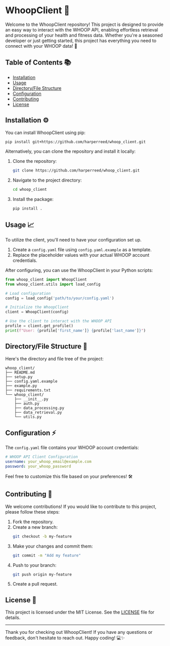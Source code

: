 # WhoopClient 🚀

Welcome to the WhoopClient repository! This project is designed to provide an easy way to interact with the WHOOP API, enabling effortless retrieval and processing of your health and fitness data. Whether you're a seasoned developer or just getting started, this project has everything you need to connect with your WHOOP data! 🌟

## Table of Contents 📚
- [Installation](#installation)
- [Usage](#usage)
- [Directory/File Structure](#directoryfile-structure)
- [Configuration](#configuration)
- [Contributing](#contributing)
- [License](#license)

## Installation ⚙️

You can install WhoopClient using pip:

```bash
pip install git+https://github.com/harperreed/whoop_client.git
```

Alternatively, you can clone the repository and install it locally:

1. Clone the repository:
    ```bash
    git clone https://github.com/harperreed/whoop_client.git
    ```
2. Navigate to the project directory:
    ```bash
    cd whoop_client
    ```
3. Install the package:
    ```bash
    pip install .
    ```

## Usage 📈

To utilize the client, you'll need to have your configuration set up.

1. Create a `config.yaml` file using `config.yaml.example` as a template.
2. Replace the placeholder values with your actual WHOOP account credentials.

After configuring, you can use the WhoopClient in your Python scripts:

```python
from whoop_client import WhoopClient
from whoop_client.utils import load_config

# Load configuration
config = load_config('path/to/your/config.yaml')

# Initialize the WhoopClient
client = WhoopClient(config)

# Use the client to interact with the WHOOP API
profile = client.get_profile()
print(f"User: {profile['first_name']} {profile['last_name']}")
```

## Directory/File Structure 📁

Here's the directory and file tree of the project:

```
whoop_client/
├── README.md
├── setup.py
├── config.yaml.example
├── example.py
├── requirements.txt
└── whoop_client/
    ├── __init__.py
    ├── auth.py
    ├── data_processing.py
    ├── data_retrieval.py
    └── utils.py
```

## Configuration ⚡

The `config.yaml` file contains your WHOOP account credentials:

```yaml
# WHOOP API Client Configuration
username: your_whoop_email@example.com
password: your_whoop_password
```

Feel free to customize this file based on your preferences! 🛠️

## Contributing 🤝

We welcome contributions! If you would like to contribute to this project, please follow these steps:

1. Fork the repository.
2. Create a new branch:
    ```bash
    git checkout -b my-feature
    ```
3. Make your changes and commit them:
    ```bash
    git commit -m "Add my feature"
    ```
4. Push to your branch:
    ```bash
    git push origin my-feature
    ```
5. Create a pull request.

## License 📜

This project is licensed under the MIT License. See the [LICENSE](LICENSE) file for details.

---

Thank you for checking out WhoopClient! If you have any questions or feedback, don't hesitate to reach out. Happy coding! 💻✨

